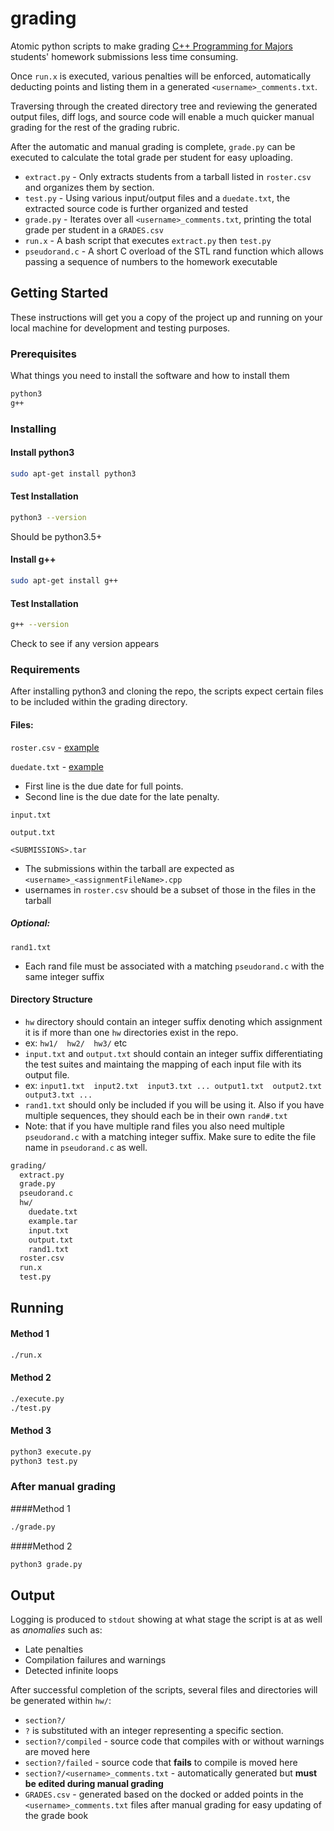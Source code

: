 # grading

Atomic python scripts to make grading [C++ Programming for Majors] students' homework submissions less time consuming.

Once `run.x` is executed, various penalties will be enforced, automatically deducting points and listing them in a generated `<username>_comments.txt`.

Traversing through the created directory tree and reviewing the generated output files, diff logs, and source code will enable a much quicker manual grading for the rest of the grading rubric.

After the automatic and manual grading is complete, `grade.py` can be executed to calculate the total grade per student for easy uploading.

* `extract.py` - Only extracts students from a tarball listed in `roster.csv` and organizes them by section.
* `test.py` - Using various input/output files and a `duedate.txt`, the extracted source code is further organized and tested
* `grade.py` - Iterates over all `<username>_comments.txt`, printing the total grade per student in a `GRADES.csv`
* `run.x` - A bash script that executes `extract.py` then `test.py`
* `pseudorand.c` - A short C overload of the STL rand function which allows passing a sequence of numbers to the homework executable

[C++ Programming for Majors]: http://www.cs.fsu.edu/~vastola/cop3363/

## Getting Started

These instructions will get you a copy of the project up and running on your local machine for development and testing purposes.

### Prerequisites

What things you need to install the software and how to install them

```sh
python3
g++
```

### Installing

#### Install python3

```sh
sudo apt-get install python3
```

#### Test Installation

```sh
python3 --version
```

Should be python3.5+

#### Install g++

```sh
sudo apt-get install g++
```

#### Test Installation

```sh
g++ --version
```

Check to see if any version appears


### Requirements

After installing python3 and cloning the repo, the scripts expect certain files to be included within the grading directory.

#### Files:

`roster.csv` - [example][1]

`duedate.txt` - [example][2]

* First line is the due date for full points.
* Second line is the due date for the late penalty.

`input.txt`

`output.txt`

`<SUBMISSIONS>.tar`

* The submissions within the tarball are expected as `<username>_<assignmentFileName>.cpp`
 * usernames in `roster.csv` should be a subset of those in the files in the tarball

##### Optional:
`rand1.txt`

* Each rand file must be associated with a matching `pseudorand.c` with the same integer suffix


[1]: .roster.csv.example
[2]: .duedate.txt.example

#### Directory Structure

* `hw` directory should contain an integer suffix denoting which assignment it is if more than one `hw` directories exist in the repo.
 * ex: `hw1/  hw2/  hw3/` etc
* `input.txt` and `output.txt` should contain an integer suffix differentiating the test suites and maintaing the mapping of each input file with its output file.
 * ex: `input1.txt  input2.txt  input3.txt ... output1.txt  output2.txt  output3.txt ...`
* `rand1.txt` should only be included if you will be using it. Also if you have multiple sequences, they should each be in their own `rand#.txt`
 * Note: that if you have multiple rand files you also need multiple `pseudorand.c` with a matching integer suffix. Make sure to edite the file name in `pseudorand.c` as well.
```sh
grading/
  extract.py
  grade.py
  pseudorand.c
  hw/
    duedate.txt
    example.tar
    input.txt
    output.txt
    rand1.txt
  roster.csv
  run.x
  test.py
```


## Running

#### Method 1

```sh
./run.x
```

#### Method 2

```sh
./execute.py
./test.py
```

#### Method 3

```python
python3 execute.py
python3 test.py
```

### After manual grading

####Method 1

```sh
./grade.py
```

####Method 2

```python
python3 grade.py
```

## Output

Logging is produced to `stdout` showing at what stage the script is at as well as _anomalies_ such as:

* Late penalties
* Compilation failures and warnings
* Detected infinite loops

After successful completion of the scripts, several files and directories will be generated within `hw/`:

* `section?/`
 * `?` is substituted with an integer representing a specific section.
* `section?/compiled` - source code that compiles with or without warnings are moved here
* `section?/failed` - source code that **fails** to compile is moved here
* `section?/<username>_comments.txt` - automatically generated but **must be edited during manual grading**
* `GRADES.csv` - generated based on the docked or added points in the `<username>_comments.txt` files after manual grading  for easy updating of the grade book
